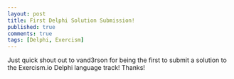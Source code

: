 ```yaml
---
layout: post
title: First Delphi Solution Submission!
published: true
comments: true
tags: [Delphi, Exercism]
---
```


Just quick shout out to vand3rson for being the first to submit a solution to the Exercism.io Delphi language track!  Thanks!
